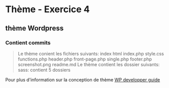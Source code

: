 # Thème - Exercice 4
## thème Wordpress
### Contient  commits



> Le thème conient les fichiers suivants:
index html
index.php
style.css
functions.php
header.php
front-page.php
single.php
footer.php
screenshot.png
readme.md
> Le thème contient les dossier suivants:
sass: contient 5 dossiers



Pour plus d'information sur la conception de thème
[WP developper guide](https://developper.wordpress.org/theme)